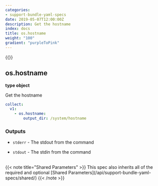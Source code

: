 ```yaml
---
categories:
- support-bundle-yaml-specs
date: 2019-05-07T12:00:00Z
description: Get the hostname
index: docs
title: os.hostname
weight: "100"
gradient: "purpleToPink"
---
```


{{<legacynotice>}}

## os.hostname

**type object**

Get the hostname


```yaml
collect:
  v1:
    - os.hostname:
        output_dir: /system/hostname
```


### Outputs

    
- `stderr` - The stdout from the command

- `stdout` - The stdin from the command


<br>
{{< note title="Shared Parameters" >}}
This spec also inherits all of the required and optional [Shared Parameters](/api/support-bundle-yaml-specs/shared/)
{{< /note >}}

  